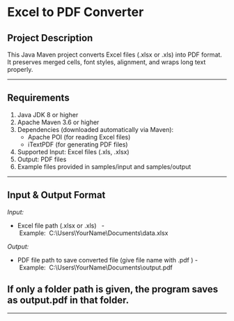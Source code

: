 # Excel to PDF Converter

## Project Description
This Java Maven project converts Excel files (.xlsx or .xls) into PDF format.  
It preserves merged cells, font styles, alignment, and wraps long text properly.  

---

## Requirements
1. Java JDK 8 or higher
2. Apache Maven 3.6 or higher
3. Dependencies (downloaded automatically via Maven):
   - Apache POI (for reading Excel files)
   - iTextPDF (for generating PDF files)
4. Supported Input: Excel files (.xls, .xlsx)
5. Output: PDF files
6. Example files provided in samples/input and samples/output


---

## Input & Output Format

*Input:*  
- Excel file path (.xlsx or .xls)  
- Example:  C:\Users\YourName\Documents\data.xlsx

*Output:*  
- PDF file path to save converted file (give file name with .pdf )
- Example:  C:\Users\YourName\Documents\output.pdf

 ##  If only a folder path is given, the program saves as output.pdf in that folder.

 ---
